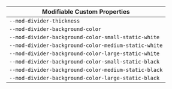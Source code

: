| Modifiable Custom Properties |
| --- |
|`--mod-divider-thickness`|
|`--mod-divider-background-color`|
|`--mod-divider-background-color-small-static-white`|
|`--mod-divider-background-color-medium-static-white`|
|`--mod-divider-background-color-large-static-white`|
|`--mod-divider-background-color-small-static-black`|
|`--mod-divider-background-color-medium-static-black`|
|`--mod-divider-background-color-large-static-black`|
